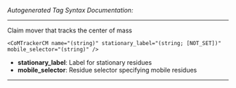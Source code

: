 _Autogenerated Tag Syntax Documentation:_

---
Claim mover that tracks the center of mass

```
<CoMTrackerCM name="(string)" stationary_label="(string; [NOT_SET])" mobile_selector="(string)" />
```

-   **stationary_label**: Label for stationary residues
-   **mobile_selector**: Residue selector specifying mobile residues

---
